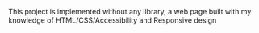 This project is implemented without any library, a web page built with my knowledge of HTML/CSS/Accessibility and Responsive design
